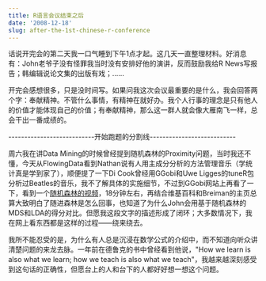 ```yaml
---
title: R语言会议结束之后
date: '2008-12-18'
slug: after-the-1st-chinese-r-conference
---
```


话说开完会的第二天我一口气睡到下午1点才起。这几天一直整理材料。好消息有：John老爷子没有怪罪我当时没有安排好他的演讲，反而鼓励我给R News写报告；韩编辑说论文集的出版有戏；……

开完会感想很多，只是没时间写。如果问我这次会议最重要的是什么，我会回答两个字：奉献精神。不管什么事情，有精神在就好办。我个人行事的理念是只有他人的价值才能体现自己的价值；有奉献精神，那么这一群人就会像大雁南飞一样，总会干出一番成绩的。


---------------------------开始跑题的分割线---------------------------



周六我在讲Data Mining的时候曾经提到随机森林的Proximity问题，当时我还不懂，今天从FlowingData看到Nathan说有人用主成分分析的方法管理音乐（学统计真是学到家了），顺便提了一下Di Cook曾经用GGobi和Uwe Ligges的tuneR包分析过Beatles的音乐，我不了解具体的实施细节，不过到GGobi网站上再看了一下，看到一个[随机森林的视频](http://ggobi.org/docs/randomForests.mov)，18分钟左右，再结合维基百科和Breiman的主页总算大致明白了随进森林是怎么回事，也知道了为什么John会用基于随机森林的MDS和LDA的得分对比。但愿我这段文字的描述形成了闭环；大多数情况下，我在网上看东西都是这样的过程——绕来绕去。

我所不能忍受的是，为什么有人总是沉浸在数学公式的介绍中，而不知道向听众讲清楚问题的来龙去脉。一年前在德鲁克的书中曾经看到他说，"How we learn is also what we learn; how we teach is also what we teach"，我越来越深刻感受到这句话的正确性，但愿台上的人和台下的人都好好想一想这个问题。
